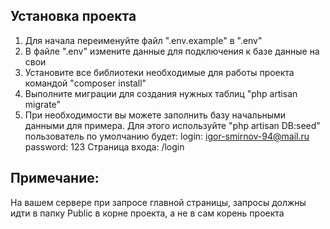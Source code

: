 Установка проекта
----------
1) Для начала переименуйте файл ".env.example" в ".env"
2) В файле ".env" измените данные для подключения к базе данные на свои
3) Установите все библиотеки необходимые для работы проекта командой "composer install"
4) Выполните миграции для создания нужных таблиц "php artisan migrate"
5) При необходимости вы можете заполнить базу начальными данными для примера.
Для этого используйте "php artisan DB:seed"
пользователь по умолчанию будет:
login: igor-smirnov-94@mail.ru
password: 123
Страница входа: /login

Примечание:
-------
На вашем сервере при запросе главной страницы, запросы должны идти в папку Public в корне проекта, а не в сам корень проекта
